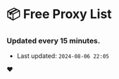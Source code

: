 # :package: Free Proxy List
### Updated every 15 minutes.

- Last updated: `2024-08-06 22:05`

:heart:
